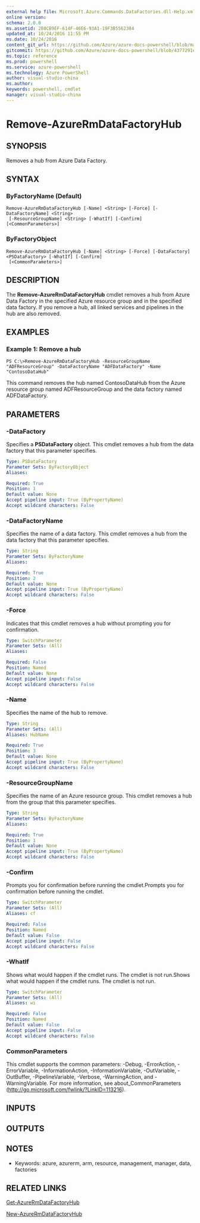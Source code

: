 ```yaml
---
external help file: Microsoft.Azure.Commands.DataFactories.dll-Help.xml
online version: 
schema: 2.0.0
ms.assetid: 280CB9EF-614F-46E6-93A1-19F3B5562384
updated_at: 10/24/2016 11:55 PM
ms.date: 10/24/2016
content_git_url: https://github.com/Azure/azure-docs-powershell/blob/master/azureps-cmdlets-docs/ResourceManager/AzureRM.DataFactories/v1.0.12/Remove-AzureRmDataFactoryHub.md
gitcommit: https://github.com/Azure/azure-docs-powershell/blob/4377291ee360e58e2c1c5d644155daf6a0279055/azureps-cmdlets-docs/ResourceManager/AzureRM.DataFactories/v1.0.12/Remove-AzureRmDataFactoryHub.md
ms.topic: reference
ms.prod: powershell
ms.service: azure-powershell
ms.technology: Azure PowerShell
author: visual-studio-china
ms.author: 
keywords: powershell, cmdlet
manager: visual-studio-china
---
```


# Remove-AzureRmDataFactoryHub

## SYNOPSIS
Removes a hub from Azure Data Factory.

## SYNTAX

### ByFactoryName (Default)
```
Remove-AzureRmDataFactoryHub [-Name] <String> [-Force] [-DataFactoryName] <String>
 [-ResourceGroupName] <String> [-WhatIf] [-Confirm] [<CommonParameters>]
```

### ByFactoryObject
```
Remove-AzureRmDataFactoryHub [-Name] <String> [-Force] [-DataFactory] <PSDataFactory> [-WhatIf] [-Confirm]
 [<CommonParameters>]
```

## DESCRIPTION
The **Remove-AzureRmDataFactoryHub** cmdlet removes a hub from Azure Data Factory in the specified Azure resource group and in the specified data factory.
If you remove a hub, all linked services and pipelines in the hub are also removed.

## EXAMPLES

### Example 1: Remove a hub
```
PS C:\>Remove-AzureRmDataFactoryHub -ResourceGroupName "ADFResourceGroup" -DataFactoryName "ADFDataFactory" -Name "ContosoDataHub"
```

This command removes the hub named ContosoDataHub from the Azure resource group named ADFResourceGroup and the data factory named ADFDataFactory.

## PARAMETERS

### -DataFactory
Specifies a **PSDataFactory** object.
This cmdlet removes a hub from the data factory that this parameter specifies.

```yaml
Type: PSDataFactory
Parameter Sets: ByFactoryObject
Aliases: 

Required: True
Position: 1
Default value: None
Accept pipeline input: True (ByPropertyName)
Accept wildcard characters: False
```

### -DataFactoryName
Specifies the name of a data factory.
This cmdlet removes a hub from the data factory that this parameter specifies.

```yaml
Type: String
Parameter Sets: ByFactoryName
Aliases: 

Required: True
Position: 2
Default value: None
Accept pipeline input: True (ByPropertyName)
Accept wildcard characters: False
```

### -Force
Indicates that this cmdlet removes a hub without prompting you for confirmation.

```yaml
Type: SwitchParameter
Parameter Sets: (All)
Aliases: 

Required: False
Position: Named
Default value: None
Accept pipeline input: False
Accept wildcard characters: False
```

### -Name
Specifies the name of the hub to remove.

```yaml
Type: String
Parameter Sets: (All)
Aliases: HubName

Required: True
Position: 3
Default value: None
Accept pipeline input: True (ByPropertyName)
Accept wildcard characters: False
```

### -ResourceGroupName
Specifies the name of an Azure resource group.
This cmdlet removes a hub from the group that this parameter specifies.

```yaml
Type: String
Parameter Sets: ByFactoryName
Aliases: 

Required: True
Position: 1
Default value: None
Accept pipeline input: True (ByPropertyName)
Accept wildcard characters: False
```

### -Confirm
Prompts you for confirmation before running the cmdlet.Prompts you for confirmation before running the cmdlet.

```yaml
Type: SwitchParameter
Parameter Sets: (All)
Aliases: cf

Required: False
Position: Named
Default value: False
Accept pipeline input: False
Accept wildcard characters: False
```

### -WhatIf
Shows what would happen if the cmdlet runs.
The cmdlet is not run.Shows what would happen if the cmdlet runs.
The cmdlet is not run.

```yaml
Type: SwitchParameter
Parameter Sets: (All)
Aliases: wi

Required: False
Position: Named
Default value: False
Accept pipeline input: False
Accept wildcard characters: False
```

### CommonParameters
This cmdlet supports the common parameters: -Debug, -ErrorAction, -ErrorVariable, -InformationAction, -InformationVariable, -OutVariable, -OutBuffer, -PipelineVariable, -Verbose, -WarningAction, and -WarningVariable. For more information, see about_CommonParameters (http://go.microsoft.com/fwlink/?LinkID=113216).

## INPUTS

## OUTPUTS

## NOTES
* Keywords: azure, azurerm, arm, resource, management, manager, data, factories

## RELATED LINKS

[Get-AzureRmDataFactoryHub](xref:ResourceManager/AzureRM.DataFactories/v1.0.12/Get-AzureRmDataFactoryHub.md)

[New-AzureRmDataFactoryHub](xref:ResourceManager/AzureRM.DataFactories/v1.0.12/New-AzureRmDataFactoryHub.md)


